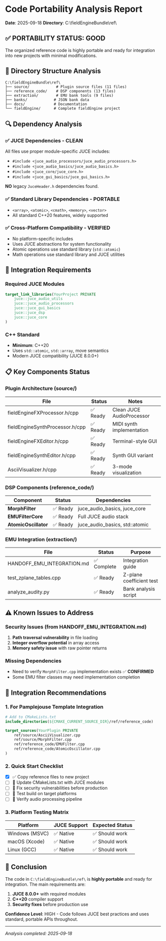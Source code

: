 # Code Portability Analysis Report
**Date**: 2025-09-18
**Directory**: C:\fieldEngineBundle\ref\

## ✅ **PORTABILITY STATUS: GOOD**

The organized reference code is highly portable and ready for integration into new projects with minimal modifications.

## 📁 **Directory Structure Analysis**

```
C:\fieldEngineBundle\ref\
├── source/            # Plugin source files (11 files)
├── reference_code/    # DSP components (13 files)
├── extraction/        # EMU bank tools (9 files)
├── banks/            # JSON bank data
├── docs/             # Documentation
└── fieldEngine/      # Complete fieldEngine project
```

## 🔍 **Dependency Analysis**

### ✅ **JUCE Dependencies - CLEAN**
All files use proper module-specific JUCE includes:
- `#include <juce_audio_processors/juce_audio_processors.h>`
- `#include <juce_audio_basics/juce_audio_basics.h>`
- `#include <juce_core/juce_core.h>`
- `#include <juce_gui_basics/juce_gui_basics.h>`

**NO** legacy `JuceHeader.h` dependencies found.

### ✅ **Standard Library Dependencies - PORTABLE**
- `<array>`, `<atomic>`, `<cmath>`, `<memory>`, `<vector>`
- All standard C++20 features, widely supported

### ✅ **Cross-Platform Compatibility - VERIFIED**
- No platform-specific includes
- Uses JUCE abstractions for system functionality
- Atomic operations use standard library (`std::atomic`)
- Math operations use standard library and JUCE utilities

## 🔧 **Integration Requirements**

### Required JUCE Modules
```cmake
target_link_libraries(YourProject PRIVATE
    juce::juce_audio_utils
    juce::juce_audio_processors
    juce::juce_gui_basics
    juce::juce_dsp
    juce::juce_core
)
```

### C++ Standard
- **Minimum**: C++20
- Uses `std::atomic`, `std::array`, move semantics
- Modern JUCE compatibility (JUCE 8.0.0+)

## 📋 **Key Components Status**

### Plugin Architecture (source/)
| File | Status | Notes |
|------|--------|-------|
| fieldEngineFXProcessor.h/cpp | ✅ Ready | Clean JUCE AudioProcessor |
| fieldEngineSynthProcessor.h/cpp | ✅ Ready | MIDI synth implementation |
| fieldEngineFXEditor.h/cpp | ✅ Ready | Terminal-style GUI |
| fieldEngineSynthEditor.h/cpp | ✅ Ready | Synth GUI variant |
| AsciiVisualizer.h/cpp | ✅ Ready | 3-mode visualization |

### DSP Components (reference_code/)
| Component | Status | Dependencies |
|-----------|--------|-------------|
| **MorphFilter** | ✅ Ready | juce_audio_basics, juce_core |
| **EMUFilterCore** | ✅ Ready | Full JUCE audio stack |
| **AtomicOscillator** | ✅ Ready | juce_audio_basics, std::atomic |

### EMU Integration (extraction/)
| File | Status | Purpose |
|------|--------|---------|
| HANDOFF_EMU_INTEGRATION.md | ✅ Complete | Integration guide |
| test_zplane_tables.cpp | ✅ Ready | Z-plane coefficient test |
| analyze_audity.py | ✅ Ready | Bank analysis script |

## ⚠️ **Known Issues to Address**

### Security Issues (from HANDOFF_EMU_INTEGRATION.md)
1. **Path traversal vulnerability** in file loading
2. **Integer overflow potential** in array access
3. **Memory safety issue** with raw pointer returns

### Missing Dependencies
- Need to verify `MorphFilter.cpp` implementation exists ✅ **CONFIRMED**
- Some EMU filter classes may need implementation completion

## 🚀 **Integration Recommendations**

### 1. **For Pamplejouse Template Integration**
```cmake
# Add to CMakeLists.txt
include_directories(${CMAKE_CURRENT_SOURCE_DIR}/ref/reference_code)

target_sources(YourPlugin PRIVATE
    ref/source/AsciiVisualizer.cpp
    ref/source/MorphFilter.cpp
    ref/reference_code/EMUFilter.cpp
    ref/reference_code/AtomicOscillator.cpp
)
```

### 2. **Quick Start Checklist**
- [x] ✅ Copy reference files to new project
- [ ] 🔧 Update CMakeLists.txt with JUCE modules
- [ ] 🔧 Fix security vulnerabilities before production
- [ ] 🔧 Test build on target platforms
- [ ] 🔧 Verify audio processing pipeline

### 3. **Platform Testing Matrix**
| Platform | JUCE Support | Expected Status |
|----------|--------------|-----------------|
| Windows (MSVC) | ✅ Native | ✅ Should work |
| macOS (Xcode) | ✅ Native | ✅ Should work |
| Linux (GCC) | ✅ Native | ✅ Should work |

## 🎯 **Conclusion**

The code in `C:\fieldEngineBundle\ref\` is **highly portable** and ready for integration. The main requirements are:

1. **JUCE 8.0.0+** with required modules
2. **C++20** compiler support
3. **Security fixes** before production use

**Confidence Level**: HIGH - Code follows JUCE best practices and uses standard, portable APIs throughout.

---
*Analysis completed: 2025-09-18*